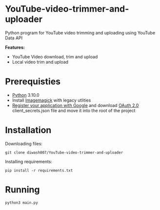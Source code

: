 ﻿# YouTube-video-trimmer-and-uploader
Python program for YouTube video trimming and uploading using YouTube Data API

**Features:**
 - YouTube Video download, trim and upload
 - Local video trim and upload

# Prerequisties

 - [Python](https://www.python.org/) 3.10.0
 - Install [Imagemagick](https://imagemagick.org/script/download.php) with legacy utlities
 - [Register your application with Google](https://developers.google.com/youtube/registering_an_application) and download [OAuth 2.0](http://oauth.net/2/) client_secrets.json file and move it into the root of the project
 
 

# Installation
Downloading files:
```
git clone diwash007/YouTube-video-trimmer-and-uploader
```
Installing requirements:
```
pip install -r requirements.txt
```

# Running
```
python3 main.py
```
